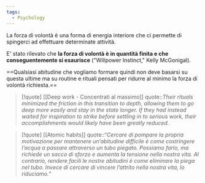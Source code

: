 ```yaml
---
tags:
  - Psychology
---
```

La forza di volontà è una forma di energia interiore che ci permette di spingerci ad effettuare determinate attività.

E' stato rilevato che **la forza di volontà è in quantità finita e che conseguentemente si esaurisce** ("Willpower Instinct," Kelly McGonigal).

==Qualsiasi abitudine che vogliamo formare quindi non deve basarsi su questa ultime ma su routine e rituali pensati per ridurre al minimo la forza di volontà richiesta.==

> [!quote] [[Deep work - Concentrati al massimo]]
> quote::*Their rituals minimized the friction in this transition to depth, allowing them to go deep more easily and stay in the state longer. If they had instead waited for inspiration to strike before settling in to serious work, their accomplishments would likely have been greatly reduced.*

> [!quote] [[Atomic habits]]
> quote::“*Cercare di pompare la propria motivazione per mantenere un’abitudine difficile è come costringere l’acqua a passare attraverso un tubo piegato. Possiamo farlo, ma richiede un sacco di sforzo e aumenta la tensione nella nostra vita. Al contrario, rendere facili le nostre abitudini è come eliminare la piega nel tubo. Invece di cercare di vincere l’attrito nella nostra vita, lo riduciamo.*“